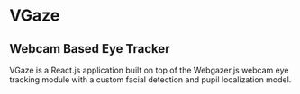 # VGaze

## Webcam Based Eye Tracker 
VGaze is a React.js application built on top of the Webgazer.js webcam eye tracking module with a custom facial detection and pupil localization model. 